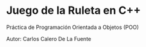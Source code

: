 # Juego de la Ruleta en C++

Práctica de Programación Orientada a Objetos (POO)

Autor: Carlos Calero De La Fuente
